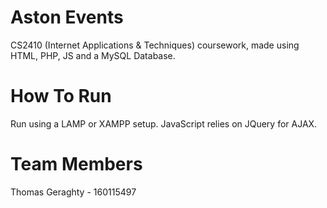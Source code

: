 # Aston Events
CS2410 (Internet Applications & Techniques) coursework, made using HTML, PHP, JS and a MySQL Database.

# How To Run
Run using a LAMP or XAMPP setup. JavaScript relies on JQuery for AJAX.

# Team Members
Thomas Geraghty - 160115497

